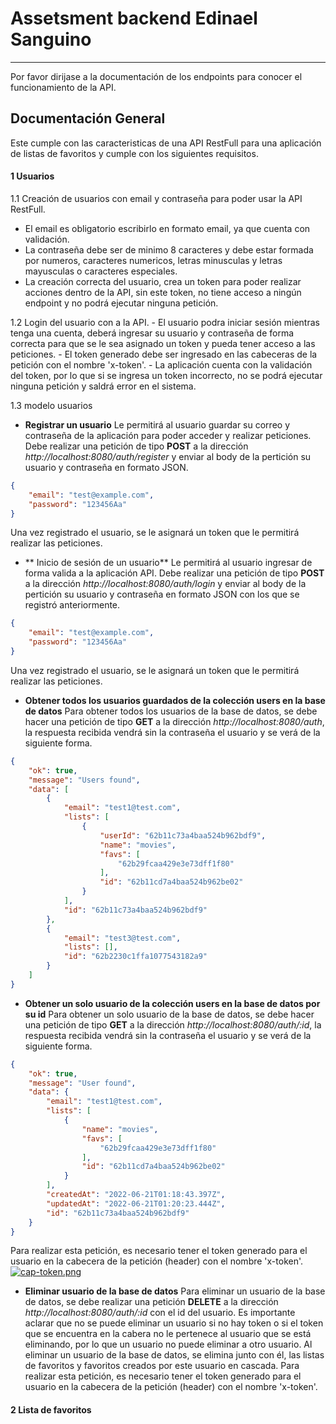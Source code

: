# Assetsment backend Edinael Sanguino
------------
Por favor dirijase a la documentación de los endpoints para conocer el funcionamiento de la API.

## Documentación General
Este cumple con las caracteristicas de una API RestFull para una aplicación de listas de favoritos y cumple con los siguientes requisitos.

#### 1 Usuarios

1.1 Creación de usuarios con email y contraseña para poder usar la API RestFull.
- El email es obligatorio escribirlo en formato email, ya que cuenta con validación.
- La contraseña debe ser de minimo 8 caracteres y debe estar formada por numeros, caracteres numericos, letras minusculas y letras mayusculas o caracteres especiales.
- La creación correcta del usuario, crea un token para poder realizar acciones dentro de la API, sin este token, no tiene acceso a ningún endpoint y no podrá ejecutar ninguna petición.

1.2 Login del usuario con a la API.
	- El usuario podra iniciar sesión mientras tenga una cuenta, deberá ingresar su usuario y contraseña de forma correcta para que se le sea asignado un token y pueda tener acceso a las peticiones.
	- El token generado debe ser ingresado en las cabeceras de la petición con el nombre 'x-token'.
	- La aplicación cuenta con la validación del token, por lo que si se ingresa un token incorrecto, no se podrá ejecutar ninguna petición y saldrá error en el sistema.

1.3 modelo usuarios
-  **Registrar un usuario** Le permitirá al usuario guardar su correo y contraseña de la aplicación para poder acceder y realizar peticiones. Debe realizar una petición de tipo **POST** a la dirección *http://localhost:8080/auth/register* y enviar al body de la pertición su usuario y contraseña en formato JSON.
```json
{
	"email": "test@example.com",
	"password": "123456Aa"
}
```
Una vez registrado el usuario, se le asignará un token que le permitirá realizar las peticiones.

- ** Inicio de sesión de un usuario** Le permitirá al usuario ingresar de forma valida a la aplicación API. Debe realizar una petición de tipo **POST** a la dirección *http://localhost:8080/auth/login* y enviar al body de la pertición su usuario y contraseña en formato JSON con los que se registró anteriormente.
```json
{
	"email": "test@example.com",
	"password": "123456Aa"
}
```
Una vez registrado el usuario, se le asignará un token que le permitirá realizar las peticiones.

- **Obtener todos los usuarios guardados de la colección users en la base de datos** Para obtener todos los usuarios de la base de datos, se debe hacer una petición de tipo **GET** a la dirección *http://localhost:8080/auth*, la respuesta recibida vendrá sin la contraseña el usuario y se verá de la siguiente forma.
```json
{
    "ok": true,
    "message": "Users found",
    "data": [
        {
            "email": "test1@test.com",
            "lists": [
                {
                    "userId": "62b11c73a4baa524b962bdf9",
                    "name": "movies",
                    "favs": [
                        "62b29fcaa429e3e73dff1f80"
                    ],
                    "id": "62b11cd7a4baa524b962be02"
                }
            ],
            "id": "62b11c73a4baa524b962bdf9"
        },
        {
            "email": "test3@test.com",
            "lists": [],
            "id": "62b2230c1ffa1077543182a9"
        }
    ]
}
```

- **Obtener un solo usuario de la colección users en la base de datos por su id** Para obtener un solo usuario de la base de datos, se debe hacer una petición de tipo **GET** a la dirección *http://localhost:8080/auth/:id*, la respuesta recibida vendrá sin la contraseña el usuario y se verá de la siguiente forma.
```json
{
    "ok": true,
    "message": "User found",
    "data": {
        "email": "test1@test.com",
        "lists": [
            {
                "name": "movies",
                "favs": [
                    "62b29fcaa429e3e73dff1f80"
                ],
                "id": "62b11cd7a4baa524b962be02"
            }
        ],
        "createdAt": "2022-06-21T01:18:43.397Z",
        "updatedAt": "2022-06-21T01:20:23.444Z",
        "id": "62b11c73a4baa524b962bdf9"
    }
}
```
Para realizar esta petición, es necesario tener el token generado para el usuario en la cabecera de la petición (header) con el nombre 'x-token'.
[![cap-token.png](https://i.postimg.cc/hPqjmZdB/cap-token.png)](https://postimg.cc/5jnbd3g7)

- **Eliminar usuario de la base de datos** Para eliminar un usuario de la base de datos, se debe realizar una petición **DELETE** a la dirección *http://localhost:8080/auth/:id* con el id del usuario. Es importante aclarar que no se puede eliminar un usuario si no hay token o si el token que se encuentra en la cabera no le pertenece al usuario que se está eliminando, por lo que un usuario no puede eliminar a otro usuario.
Al eliminar un usuario de la base de datos, se elimina junto con él, las listas de favoritos y favoritos creados por este usuario en cascada. Para realizar esta petición, es necesario tener el token generado para el usuario en la cabecera de la petición (header) con el nombre 'x-token'.


#### 2 Lista de favoritos
